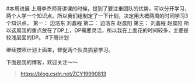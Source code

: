 #本周进展
上周李杰师哥讲课的时候，提到了要注重团队的优势，可以分开学习，两个人学一个知识点。所以我们组制定了一下计划，决定用大概两周的时间学习3个知识点。
第一：<map set vector string>  边浩东 刘鑫程
第二：<dfs bfs>   边浩东 赵晨阳
第三：<dp>   刘鑫程 赵晨阳
所以这周我的重点放在了DP上，DP需要灵活，所以我在上面花的时间较多，主要是较浅层面的DP。
#下周计划

继续按照计划上面来，督促两个队员抓紧学习。


下面是我的博客，欢迎关注～～

> https://blog.csdn.net/ZCY19990813 
